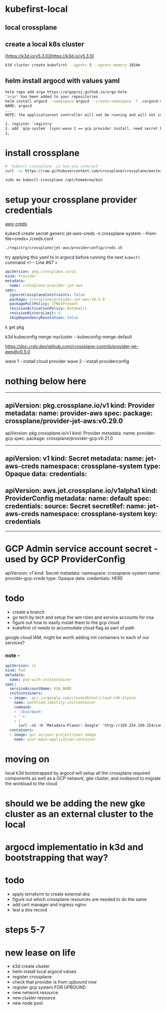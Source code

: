 # kubefirst-local

## local crossplane
[](https://github.com/sleighzy/k3s-traefik-v2-kubernetes-crd#accessing-resources-in-other-namespaces)
## create a local k8s cluster

[https://k3d.io/v5.3.0](https://k3d.io/v5.3.0)

```bash
k3d cluster create kubefirst --agents 3 --agents-memory 1024m
```

## helm install argocd with values yaml 
```bash
helm repo add argo https://argoproj.github.io/argo-helm
"argo" has been added to your repositories
helm install argocd --namespace argocd --create-namespace -f ./argocd-values.yaml --version 4.10.2 argo/argo-cd
NAME: argocd
...
NOTE: the applicationset controller will not be running and will not impact argocd for this exercise

1. register `registry`
2. add `gcp-system` (sync-wave 1 == gcp provider install. need secret before sync wave 2. sync-wave 2 == gcp providerconfig install)
1, 
```

<!-- kubectl crossplane install configuration registry.upbound.io/xp/getting-started-with-aws:latest -->


# install crossplane 
```bash
# `kubectl crossplane` is how you interact 
curl -sL https://raw.githubusercontent.com/crossplane/crossplane/master/install.sh | sh

sudo mv kubectl-crossplane /opt/homebrew/bin
```


# setup your crossplane provider credentials
[aws-creds](https://crossplane.io/docs/v1.9/getting-started/install-configure.html#get-aws-account-keyfile)   
<!-- todo this needs to become irsa  -->

kubectl create secret generic jet-aws-creds -n crossplane-system --from-file=creds=./creds.conf

```bash
./registry/crossplane/jet-aws/providerconfig/creds.sh

```




try applying this yaml to in argocd before running the next `kubectl` command <!-- Line #67 >

```yaml
apiVersion: pkg.crossplane.io/v1
kind: Provider
metadata:
  name: crossplane-provider-jet-aws
spec:
  ignoreCrossplaneConstraints: false
  package: crossplane/provider-jet-aws:v0.5.0
  packagePullPolicy: IfNotPresent
  revisionActivationPolicy: Automatic
  revisionHistoryLimit: 0
  skipDependencyResolution: false
```

k get pkg

<!-- kubectl crossplane install provider crossplane/provider-jet-aws:v0.5.0 <!-- Line #48 >
<!-- kubectl crossplane install provider crossplane/provider-aws:v0.29.0 >
<!-- kubectl crossplane install provider crossplane/provider-gcp:v0.21.0 > -->



k3d kubeconfig merge mycluster --kubeconfig-merge-default




https://doc.crds.dev/github.com/crossplane-contrib/provider-jet-aws@v0.5.0


wave 1 - install cloud provider
wave 2 - install providerconfig





# nothing below here 
---
apiVersion: pkg.crossplane.io/v1
kind: Provider
metadata:
  name: provider-aws
spec:
  package: crossplane/provider-jet-aws:v0.29.0
---
apiVersion: pkg.crossplane.io/v1
kind: Provider
metadata:
  name: provider-gcp
spec:
  package: crossplane/provider-gcp:v0.21.0

--- 
apiVersion: v1
kind: Secret
metadata:
  name: jet-aws-creds
  namespace: crossplane-system
type: Opaque
data:
  credentials: <REPLACEME>
---
apiVersion: aws.jet.crossplane.io/v1alpha1
kind: ProviderConfig
metadata:
  name: default
spec:
  credentials:
    source: Secret
    secretRef:
      name: jet-aws-creds
      namespace: crossplane-system
      key: credentials
--- 

---
# GCP Admin service account secret - used by GCP ProviderConfig
apiVersion: v1
kind: Secret
metadata:
  namespace: crossplane-system
  name: provider-gcp-creds
type: Opaque
data:
  credentials: HERE




# todo
- create a branch
- go tech by tech and setup the iam roles and service accounts for irsa
- figure out how to easily install them to the gcp cloud
- kubefirst cli needs to accomodate cloud flag as part of path


google cloud IAM, might be worth adding init containers to each of our services?
[](https://cloud.google.com/kubernetes-engine/docs/concepts/workload-identity#identity_sameness)
[](https://cloud.google.com/kubernetes-engine/docs/how-to/workload-identity#limitations)
### note - 

```yaml
apiVersion: v1
kind: Pod
metadata:
  name: pod-with-initcontainer
spec:
  serviceAccountName: KSA_NAME
  initContainers:
  - image:  gcr.io/google.com/cloudsdktool/cloud-sdk:alpine
    name: workload-identity-initcontainer
    command:
    - '/bin/bash'
    - '-c'
    - |
      curl -sS -H 'Metadata-Flavor: Google' 'http://169.254.169.254/computeMetadata/v1/instance/service-accounts/default/token' --retry 30 --retry-connrefused --retry-max-time 60 --connect-timeout 3 --fail --retry-all-errors > /dev/null && exit 0 || echo 'Retry limit exceeded. Failed to wait for metadata server to be available. Check if the gke-metadata-server Pod in the kube-system namespace is healthy.' >&2; exit 1
  containers:
  - image: gcr.io/your-project/your-image
    name: your-main-application-container
```



# moving on
local k3d bootstrapped by argocd will setup all the crossplane required components 
as well as a GCP network, gke cluster, and nodepool to migrate the workload to the cloud

# should we be adding the new gke cluster as an external cluster to the local
# argocd implementatio in k3d and bootstrapping that way?
# todo
- apply terraform to create external dns 
- figure out which crossplane resources are needed to do the same
- add cert manager and ingress nginx
- test a dns record 

# steps 5-7
[](https://cloud.google.com/kubernetes-engine/docs/how-to/workload-identity)
[](https://medium.com/zeotap-customer-intelligence-unleashed/gke-workload-identity-a-secure-way-for-gke-applications-to-access-gcp-services-f880f4e74e8c)




# new lease on life

- k3d create cluster
- helm install local argocd values
- register crossplane
- check that provider is from upbound now
- register gcp system FOR UPBOUND
- new network resource
- new cluster resource
- new node pool